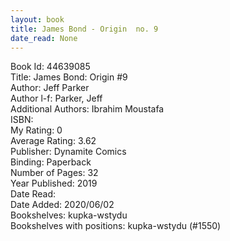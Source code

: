 ```yaml
---
layout: book
title: James Bond - Origin  no. 9
date_read: None
---
```


Book Id: 44639085<br />
Title: James Bond: Origin #9<br />
Author: Jeff Parker<br />
Author l-f: Parker, Jeff<br />
Additional Authors: Ibrahim Moustafa<br />
ISBN: <br />
My Rating: 0<br />
Average Rating: 3.62<br />
Publisher: Dynamite Comics<br />
Binding: Paperback<br />
Number of Pages: 32<br />
Year Published: 2019<br />
Date Read: <br />
Date Added: 2020/06/02<br />
Bookshelves: kupka-wstydu<br />
Bookshelves with positions: kupka-wstydu (#1550)<br />

